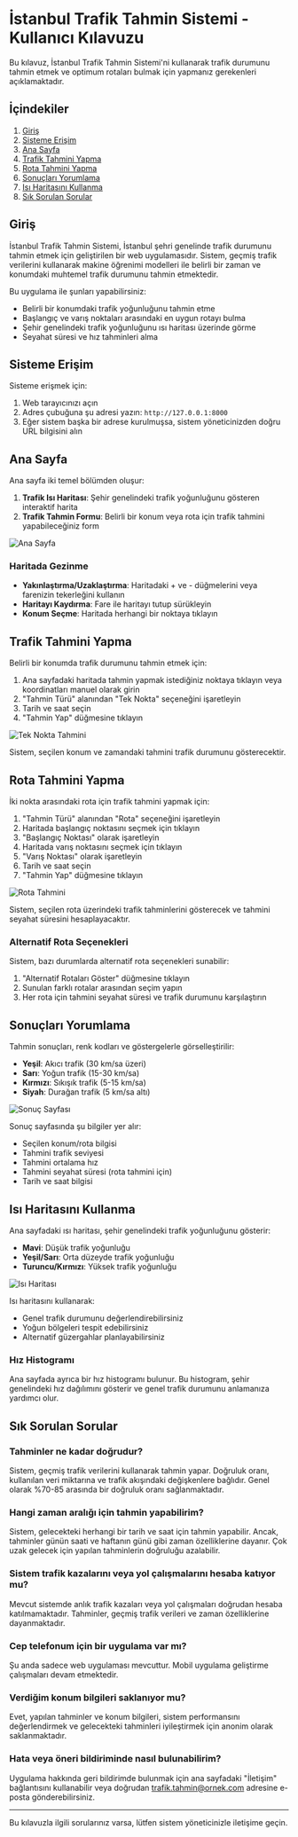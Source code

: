 # İstanbul Trafik Tahmin Sistemi - Kullanıcı Kılavuzu

Bu kılavuz, İstanbul Trafik Tahmin Sistemi'ni kullanarak trafik durumunu tahmin etmek ve optimum rotaları bulmak için yapmanız gerekenleri açıklamaktadır.

## İçindekiler

1. [Giriş](#giriş)
2. [Sisteme Erişim](#sisteme-erişim)
3. [Ana Sayfa](#ana-sayfa)
4. [Trafik Tahmini Yapma](#trafik-tahmini-yapma)
5. [Rota Tahmini Yapma](#rota-tahmini-yapma)
6. [Sonuçları Yorumlama](#sonuçları-yorumlama)
7. [Isı Haritasını Kullanma](#ısı-haritasını-kullanma)
8. [Sık Sorulan Sorular](#sık-sorulan-sorular)

## Giriş

İstanbul Trafik Tahmin Sistemi, İstanbul şehri genelinde trafik durumunu tahmin etmek için geliştirilen bir web uygulamasıdır. Sistem, geçmiş trafik verilerini kullanarak makine öğrenimi modelleri ile belirli bir zaman ve konumdaki muhtemel trafik durumunu tahmin etmektedir.

Bu uygulama ile şunları yapabilirsiniz:

- Belirli bir konumdaki trafik yoğunluğunu tahmin etme
- Başlangıç ve varış noktaları arasındaki en uygun rotayı bulma
- Şehir genelindeki trafik yoğunluğunu ısı haritası üzerinde görme
- Seyahat süresi ve hız tahminleri alma

## Sisteme Erişim

Sisteme erişmek için:

1. Web tarayıcınızı açın
2. Adres çubuğuna şu adresi yazın: `http://127.0.0.1:8000`
3. Eğer sistem başka bir adrese kurulmuşsa, sistem yöneticinizden doğru URL bilgisini alın

## Ana Sayfa

Ana sayfa iki temel bölümden oluşur:

1. **Trafik Isı Haritası**: Şehir genelindeki trafik yoğunluğunu gösteren interaktif harita
2. **Trafik Tahmin Formu**: Belirli bir konum veya rota için trafik tahmini yapabileceğiniz form

![Ana Sayfa](../static/trafik_app/img/ana_sayfa.png)

### Haritada Gezinme

- **Yakınlaştırma/Uzaklaştırma**: Haritadaki + ve - düğmelerini veya farenizin tekerleğini kullanın
- **Haritayı Kaydırma**: Fare ile haritayı tutup sürükleyin
- **Konum Seçme**: Haritada herhangi bir noktaya tıklayın

## Trafik Tahmini Yapma

Belirli bir konumda trafik durumunu tahmin etmek için:

1. Ana sayfadaki haritada tahmin yapmak istediğiniz noktaya tıklayın veya koordinatları manuel olarak girin
2. "Tahmin Türü" alanından "Tek Nokta" seçeneğini işaretleyin
3. Tarih ve saat seçin
4. "Tahmin Yap" düğmesine tıklayın

![Tek Nokta Tahmini](../static/trafik_app/img/tek_nokta_tahmin.png)

Sistem, seçilen konum ve zamandaki tahmini trafik durumunu gösterecektir.

## Rota Tahmini Yapma

İki nokta arasındaki rota için trafik tahmini yapmak için:

1. "Tahmin Türü" alanından "Rota" seçeneğini işaretleyin
2. Haritada başlangıç noktasını seçmek için tıklayın
3. "Başlangıç Noktası" olarak işaretleyin
4. Haritada varış noktasını seçmek için tıklayın
5. "Varış Noktası" olarak işaretleyin
6. Tarih ve saat seçin
7. "Tahmin Yap" düğmesine tıklayın

![Rota Tahmini](../static/trafik_app/img/rota_tahmin.png)

Sistem, seçilen rota üzerindeki trafik tahminlerini gösterecek ve tahmini seyahat süresini hesaplayacaktır.

### Alternatif Rota Seçenekleri

Sistem, bazı durumlarda alternatif rota seçenekleri sunabilir:

1. "Alternatif Rotaları Göster" düğmesine tıklayın
2. Sunulan farklı rotalar arasından seçim yapın
3. Her rota için tahmini seyahat süresi ve trafik durumunu karşılaştırın

## Sonuçları Yorumlama

Tahmin sonuçları, renk kodları ve göstergelerle görselleştirilir:

- **Yeşil**: Akıcı trafik (30 km/sa üzeri)
- **Sarı**: Yoğun trafik (15-30 km/sa)
- **Kırmızı**: Sıkışık trafik (5-15 km/sa)
- **Siyah**: Durağan trafik (5 km/sa altı)

![Sonuç Sayfası](../static/trafik_app/img/sonuc_sayfasi.png)

Sonuç sayfasında şu bilgiler yer alır:

- Seçilen konum/rota bilgisi
- Tahmini trafik seviyesi
- Tahmini ortalama hız
- Tahmini seyahat süresi (rota tahmini için)
- Tarih ve saat bilgisi

## Isı Haritasını Kullanma

Ana sayfadaki ısı haritası, şehir genelindeki trafik yoğunluğunu gösterir:

- **Mavi**: Düşük trafik yoğunluğu
- **Yeşil/Sarı**: Orta düzeyde trafik yoğunluğu
- **Turuncu/Kırmızı**: Yüksek trafik yoğunluğu

![Isı Haritası](../static/trafik_app/img/isi_haritasi.png)

Isı haritasını kullanarak:

- Genel trafik durumunu değerlendirebilirsiniz
- Yoğun bölgeleri tespit edebilirsiniz
- Alternatif güzergahlar planlayabilirsiniz

### Hız Histogramı

Ana sayfada ayrıca bir hız histogramı bulunur. Bu histogram, şehir genelindeki hız dağılımını gösterir ve genel trafik durumunu anlamanıza yardımcı olur.

## Sık Sorulan Sorular

### Tahminler ne kadar doğrudur?

Sistem, geçmiş trafik verilerini kullanarak tahmin yapar. Doğruluk oranı, kullanılan veri miktarına ve trafik akışındaki değişkenlere bağlıdır. Genel olarak %70-85 arasında bir doğruluk oranı sağlanmaktadır.

### Hangi zaman aralığı için tahmin yapabilirim?

Sistem, gelecekteki herhangi bir tarih ve saat için tahmin yapabilir. Ancak, tahminler günün saati ve haftanın günü gibi zaman özelliklerine dayanır. Çok uzak gelecek için yapılan tahminlerin doğruluğu azalabilir.

### Sistem trafik kazalarını veya yol çalışmalarını hesaba katıyor mu?

Mevcut sistemde anlık trafik kazaları veya yol çalışmaları doğrudan hesaba katılmamaktadır. Tahminler, geçmiş trafik verileri ve zaman özelliklerine dayanmaktadır.

### Cep telefonum için bir uygulama var mı?

Şu anda sadece web uygulaması mevcuttur. Mobil uygulama geliştirme çalışmaları devam etmektedir.

### Verdiğim konum bilgileri saklanıyor mu?

Evet, yapılan tahminler ve konum bilgileri, sistem performansını değerlendirmek ve gelecekteki tahminleri iyileştirmek için anonim olarak saklanmaktadır.

### Hata veya öneri bildiriminde nasıl bulunabilirim?

Uygulama hakkında geri bildirimde bulunmak için ana sayfadaki "İletişim" bağlantısını kullanabilir veya doğrudan trafik.tahmin@ornek.com adresine e-posta gönderebilirsiniz.

---

Bu kılavuzla ilgili sorularınız varsa, lütfen sistem yöneticinizle iletişime geçin.
